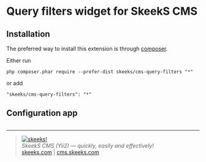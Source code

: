Query filters widget for SkeekS CMS
===================================

Installation
------------

The preferred way to install this extension is through [composer](https://getcomposer.org/download/).

Either run

```
php composer.phar require --prefer-dist skeeks/cms-query-filters "*"
```

or add

```
"skeeks/cms-query-filters": "*"
```

Configuration app
----------

```php

```


___

> [![skeeks!](https://skeeks.com/img/logo/logo-no-title-80px.png)](https://skeeks.com)  
<i>SkeekS CMS (Yii2) — quickly, easily and effectively!</i>  
[skeeks.com](https://skeeks.com) | [cms.skeeks.com](https://cms.skeeks.com)

